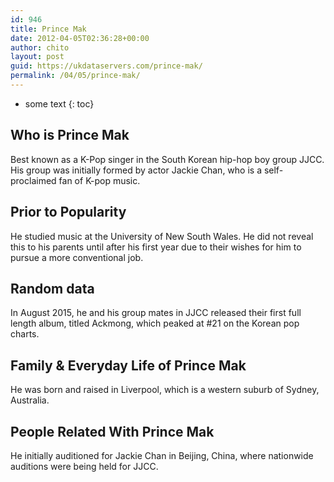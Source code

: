 ```yaml
---
id: 946
title: Prince Mak
date: 2012-04-05T02:36:28+00:00
author: chito
layout: post
guid: https://ukdataservers.com/prince-mak/
permalink: /04/05/prince-mak/
---
```


* some text
{: toc}
          
          
## Who is  Prince Mak
                  
                  
                  
Best known as a K-Pop singer in the South Korean hip-hop boy group JJCC. His group was initially formed by actor Jackie Chan, who is a self-proclaimed fan of K-pop music.
                  
                
                
                
## Prior to Popularity 
                  
                  
                  
He studied music at the University of New South Wales. He did not reveal this to his parents until after his first year due to their wishes for him to pursue a more conventional job.
                  
                
                
                
## Random data 
                  
                  
                  
In August 2015, he and his group mates in JJCC released their first full length album, titled Ackmong, which peaked at #21 on the Korean pop charts.
                  
                
                
                
## Family & Everyday Life of Prince Mak
                  
                  
                  
He was born and raised in Liverpool, which is a western suburb of Sydney, Australia.
                  
                
                
                
## People Related With  Prince Mak
                  
                  
                  
He initially auditioned for Jackie Chan in Beijing, China, where nationwide auditions were being held for JJCC.
                  
                
              
            
          
          
          
    
    
  
